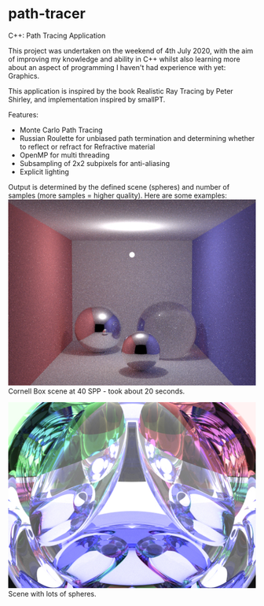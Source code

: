 # path-tracer
C++: Path Tracing Application

This project was undertaken on the weekend of 4th July 2020, with the aim of improving my knowledge and ability in C++ whilst also learning more about an aspect of programming I haven't had experience with yet: Graphics.

This application is inspired by the book Realistic Ray Tracing by Peter Shirley, and implementation inspired by smallPT.

Features:
- Monte Carlo Path Tracing
- Russian Roulette for unbiased path termination and determining whether to reflect or refract for Refractive material
- OpenMP for multi threading
- Subsampling of 2x2 subpixels for anti-aliasing
- Explicit lighting

Output is determined by the defined scene (spheres) and number of samples (more samples = higher quality). Here are some examples:
![Example 1](./example3.jpg)
Cornell Box scene at 40 SPP - took about 20 seconds.

![Example 2](./example2.jpg)
Scene with lots of spheres.
